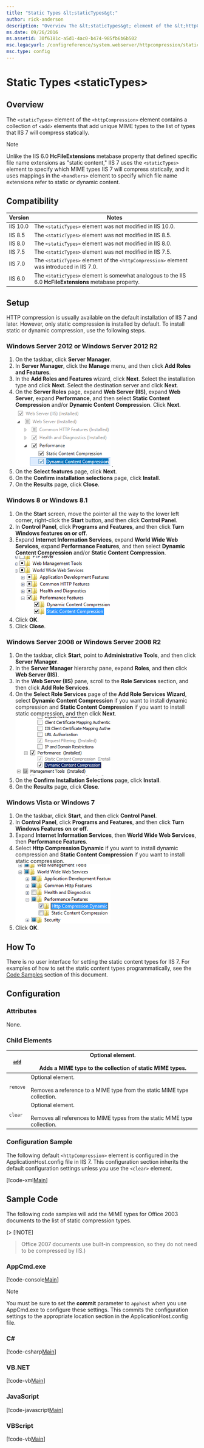 ```yaml
---
title: "Static Types &lt;staticTypes&gt;"
author: rick-anderson
description: "Overview The &lt;staticTypes&gt; element of the &lt;httpCompression&gt; element contains a collection of &lt;add&gt; elements that add unique MIME types to t..."
ms.date: 09/26/2016
ms.assetid: 30f6181c-a5d1-4ac0-b474-985fb6b6b502
msc.legacyurl: /configreference/system.webserver/httpcompression/statictypes
msc.type: config
---
```

Static Types &lt;staticTypes&gt;
====================
<a id="001"></a>
## Overview

The `<staticTypes>` element of the `<httpCompression>` element contains a collection of `<add>` elements that add unique MIME types to the list of types that IIS 7 will compress statically.

> [!NOTE]
> Unlike the IIS 6.0 **HcFileExtensions** metabase property that defined specific file name extensions as "static content," IIS 7 uses the `<staticTypes>` element to specify which MIME types IIS 7 will compress statically, and it uses mappings in the `<handlers>` element to specify which file name extensions refer to static or dynamic content.

<a id="002"></a>
## Compatibility

| Version | Notes |
| --- | --- |
| IIS 10.0 | The `<staticTypes>` element was not modified in IIS 10.0. |
| IIS 8.5 | The `<staticTypes>` element was not modified in IIS 8.5. |
| IIS 8.0 | The `<staticTypes>` element was not modified in IIS 8.0. |
| IIS 7.5 | The `<staticTypes>` element was not modified in IIS 7.5. |
| IIS 7.0 | The `<staticTypes>` element of the `<httpCompression>` element was introduced in IIS 7.0. |
| IIS 6.0 | The `<staticTypes>` element is somewhat analogous to the IIS 6.0 **HcFileExtensions** metabase property. |

<a id="003"></a>
## Setup

HTTP compression is usually available on the default installation of IIS 7 and later. However, only static compression is installed by default. To install static or dynamic compression, use the following steps.

### Windows Server 2012 or Windows Server 2012 R2

1. On the taskbar, click **Server Manager**.
2. In **Server Manager**, click the **Manage** menu, and then click **Add Roles and Features**.
3. In the **Add Roles and Features** wizard, click **Next**. Select the installation type and click **Next**. Select the destination server and click **Next**.
4. On the **Server Roles** page, expand **Web Server (IIS)**, expand **Web Server**, expand **Performance**, and then select **Static Content Compression** and/or **Dynamic Content Compression**. Click **Next**.  
    [![](index/_static/image2.png)](index/_static/image1.png) .
5. On the **Select features** page, click **Next**.
6. On the **Confirm installation selections** page, click **Install**.
7. On the **Results** page, click **Close**.

### Windows 8 or Windows 8.1

1. On the **Start** screen, move the pointer all the way to the lower left corner, right-click the **Start** button, and then click **Control Panel**.
2. In **Control Panel**, click **Programs and Features**, and then click **Turn Windows features on or off**.
3. Expand **Internet Information Services**, expand **World Wide Web Services**, expand **Performance Features**, and then select **Dynamic Content Compression** and/or **Static Content Compression**.  
    [![](index/_static/image4.png)](index/_static/image3.png)
4. Click **OK**.
5. Click **Close**.

### Windows Server 2008 or Windows Server 2008 R2

1. On the taskbar, click **Start**, point to **Administrative Tools**, and then click **Server Manager**.
2. In the **Server Manager** hierarchy pane, expand **Roles**, and then click **Web Server (IIS)**.
3. In the **Web Server (IIS)** pane, scroll to the **Role Services** section, and then click **Add Role Services**.
4. On the **Select Role Services** page of the **Add Role Services Wizard**, select **Dynamic** **Content Compression** if you want to install dynamic compression and **Static Content Compression** if you want to install static compression, and then click **Next**.  
    [![](index/_static/image6.png)](index/_static/image5.png)
5. On the **Confirm Installation Selections** page, click **Install**.
6. On the **Results** page, click **Close**.

### Windows Vista or Windows 7

1. On the taskbar, click **Start**, and then click **Control Panel**.
2. In **Control Panel**, click **Programs and Features**, and then click **Turn Windows Features on or off**.
3. Expand **Internet Information Services**, then **World Wide Web Services**, then **Performance Features**.
4. Select **Http Compression Dynamic** if you want to install dynamic compression and **Static Content Compression** if you want to install static compression.   
    [![](index/_static/image8.png)](index/_static/image7.png)
5. Click **OK**.
 
<a id="004"></a>
## How To

There is no user interface for setting the static content types for IIS 7. For examples of how to set the static content types programmatically, see the [Code Samples](#006) section of this document.

<a id="005"></a>
## Configuration

### Attributes

None.

### Child Elements

| [`add`](add.md) | Optional element. <br><br>Adds a MIME type to the collection of static MIME types. |
| --- | --- |
| `remove` | Optional element. <br><br>Removes a reference to a MIME type from the static MIME type collection. |
| `clear` | Optional element. <br><br>Removes all references to MIME types from the static MIME type collection. |

### Configuration Sample

The following default `<httpCompression>` element is configured in the ApplicationHost.config file in IIS 7. This configuration section inherits the default configuration settings unless you use the `<clear>` element.

[!code-xml[Main](index/samples/sample1.xml)]

<a id="006"></a>
## Sample Code

The following code samples will add the MIME types for Office 2003 documents to the list of static compression types.  
  
 (> [!NOTE]
> Office 2007 documents use built-in compression, so they do not need to be compressed by IIS.)

### AppCmd.exe

[!code-console[Main](index/samples/sample2.cmd)]

> [!NOTE]
> You must be sure to set the **commit** parameter to `apphost` when you use AppCmd.exe to configure these settings. This commits the configuration settings to the appropriate location section in the ApplicationHost.config file.

### C#

[!code-csharp[Main](index/samples/sample3.cs)]

### VB.NET

[!code-vb[Main](index/samples/sample4.vb)]

### JavaScript

[!code-javascript[Main](index/samples/sample5.js)]

### VBScript

[!code-vb[Main](index/samples/sample6.vb)]